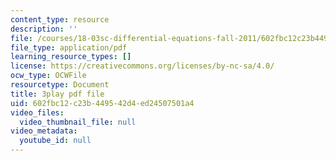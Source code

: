 ```yaml
---
content_type: resource
description: ''
file: /courses/18-03sc-differential-equations-fall-2011/602fbc12c23b449542d4ed24507501a4_pUFSXhoazY8.pdf
file_type: application/pdf
learning_resource_types: []
license: https://creativecommons.org/licenses/by-nc-sa/4.0/
ocw_type: OCWFile
resourcetype: Document
title: 3play pdf file
uid: 602fbc12-c23b-4495-42d4-ed24507501a4
video_files:
  video_thumbnail_file: null
video_metadata:
  youtube_id: null
---
```

